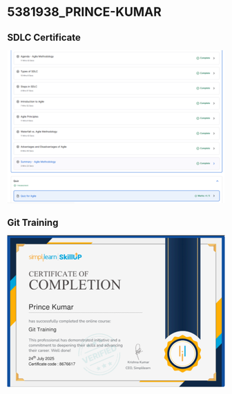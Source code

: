 # 5381938_PRINCE-KUMAR

## SDLC Certificate

![Agile for Beginners Certificate](SDLC/Agile%20for%20Beginners%20Certificate.png)

## Git Training

![Git Training](Git/Git%20Training.png)
